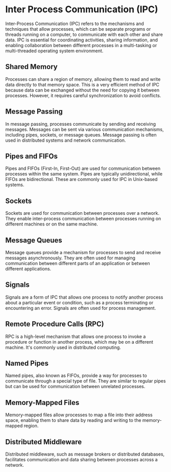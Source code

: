 # Inter Process Communication (IPC)
Inter-Process Communication (IPC) refers to the mechanisms and techniques that allow processes, which can be separate programs or threads running on a computer, to communicate with each other and share data. IPC is essential for coordinating activities, sharing information, and enabling collaboration between different processes in a multi-tasking or multi-threaded operating system environment. 

## Shared Memory
Processes can share a region of memory, allowing them to read and write data directly to that memory space. This is a very efficient method of IPC because data can be exchanged without the need for copying it between processes. However, it requires careful synchronization to avoid conflicts.
## Message Passing
In message passing, processes communicate by sending and receiving messages. Messages can be sent via various communication mechanisms, including pipes, sockets, or message queues. Message passing is often used in distributed systems and network communication.
## Pipes and FIFOs
Pipes and FIFOs (First-In, First-Out) are used for communication between processes within the same system. Pipes are typically unidirectional, while FIFOs are bidirectional. These are commonly used for IPC in Unix-based systems.
## Sockets
Sockets are used for communication between processes over a network. They enable inter-process communication between processes running on different machines or on the same machine.
## Message Queues
Message queues provide a mechanism for processes to send and receive messages asynchronously. They are often used for managing communication between different parts of an application or between different applications.
## Signals
Signals are a form of IPC that allows one process to notify another process about a particular event or condition, such as a process terminating or encountering an error. Signals are often used for process management.
## Remote Procedure Calls (RPC)
RPC is a high-level mechanism that allows one process to invoke a procedure or function in another process, which may be on a different machine. It's commonly used in distributed computing.
## Named Pipes
Named pipes, also known as FIFOs, provide a way for processes to communicate through a special type of file. They are similar to regular pipes but can be used for communication between unrelated processes.
## Memory-Mapped Files
Memory-mapped files allow processes to map a file into their address space, enabling them to share data by reading and writing to the memory-mapped region.
## Distributed Middleware
Distributed middleware, such as message brokers or distributed databases, facilitates communication and data sharing between processes across a network.
